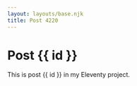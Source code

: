 ```yaml
---
layout: layouts/base.njk
title: Post 4220
---
```


# Post {{ id }}

This is post {{ id }} in my Eleventy project.
